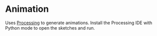 # Animation

Uses [Processing](https://processing.org/) to generate animations. Install the Processing IDE with Python mode to open the sketches and run.  
